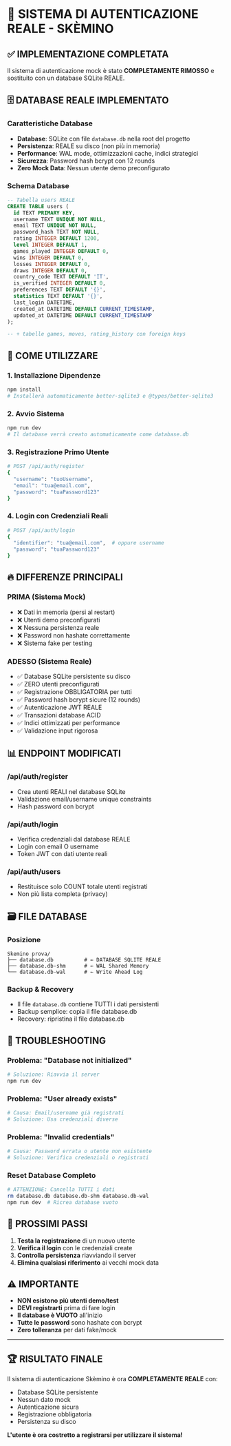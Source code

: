 # 🔐 SISTEMA DI AUTENTICAZIONE REALE - SKÈMINO

## ✅ IMPLEMENTAZIONE COMPLETATA

Il sistema di autenticazione mock è stato **COMPLETAMENTE RIMOSSO** e sostituito con un database SQLite REALE.

## 🗄️ DATABASE REALE IMPLEMENTATO

### Caratteristiche Database
- **Database**: SQLite con file `database.db` nella root del progetto
- **Persistenza**: REALE su disco (non più in memoria)
- **Performance**: WAL mode, ottimizzazioni cache, indici strategici
- **Sicurezza**: Password hash bcrypt con 12 rounds
- **Zero Mock Data**: Nessun utente demo preconfigurato

### Schema Database
```sql
-- Tabella users REALE
CREATE TABLE users (
  id TEXT PRIMARY KEY,
  username TEXT UNIQUE NOT NULL,
  email TEXT UNIQUE NOT NULL,
  password_hash TEXT NOT NULL,
  rating INTEGER DEFAULT 1200,
  level INTEGER DEFAULT 1,
  games_played INTEGER DEFAULT 0,
  wins INTEGER DEFAULT 0,
  losses INTEGER DEFAULT 0,
  draws INTEGER DEFAULT 0,
  country_code TEXT DEFAULT 'IT',
  is_verified INTEGER DEFAULT 0,
  preferences TEXT DEFAULT '{}',
  statistics TEXT DEFAULT '{}',
  last_login DATETIME,
  created_at DATETIME DEFAULT CURRENT_TIMESTAMP,
  updated_at DATETIME DEFAULT CURRENT_TIMESTAMP
);

-- + tabelle games, moves, rating_history con foreign keys
```

## 🚀 COME UTILIZZARE

### 1. Installazione Dipendenze
```bash
npm install
# Installerà automaticamente better-sqlite3 e @types/better-sqlite3
```

### 2. Avvio Sistema
```bash
npm run dev
# Il database verrà creato automaticamente come database.db
```

### 3. Registrazione Primo Utente
```bash
# POST /api/auth/register
{
  "username": "tuoUsername",
  "email": "tua@email.com",
  "password": "tuaPassword123"
}
```

### 4. Login con Credenziali Reali
```bash
# POST /api/auth/login
{
  "identifier": "tua@email.com",  # oppure username
  "password": "tuaPassword123"
}
```

## 🔥 DIFFERENZE PRINCIPALI

### PRIMA (Sistema Mock)
- ❌ Dati in memoria (persi al restart)
- ❌ Utenti demo preconfigurati
- ❌ Nessuna persistenza reale
- ❌ Password non hashate correttamente
- ❌ Sistema fake per testing

### ADESSO (Sistema Reale)
- ✅ Database SQLite persistente su disco
- ✅ ZERO utenti preconfigurati
- ✅ Registrazione OBBLIGATORIA per tutti
- ✅ Password hash bcrypt sicure (12 rounds)
- ✅ Autenticazione JWT REALE
- ✅ Transazioni database ACID
- ✅ Indici ottimizzati per performance
- ✅ Validazione input rigorosa

## 📊 ENDPOINT MODIFICATI

### /api/auth/register
- Crea utenti REALI nel database SQLite
- Validazione email/username unique constraints
- Hash password con bcrypt

### /api/auth/login
- Verifica credenziali dal database REALE
- Login con email O username
- Token JWT con dati utente reali

### /api/auth/users
- Restituisce solo COUNT totale utenti registrati
- Non più lista completa (privacy)

## 🗃️ FILE DATABASE

### Posizione
```
Skemino prova/
├── database.db          # ← DATABASE SQLITE REALE
├── database.db-shm      # ← WAL Shared Memory
└── database.db-wal      # ← Write Ahead Log
```

### Backup & Recovery
- Il file `database.db` contiene TUTTI i dati persistenti
- Backup semplice: copia il file database.db
- Recovery: ripristina il file database.db

## 🔧 TROUBLESHOOTING

### Problema: "Database not initialized"
```bash
# Soluzione: Riavvia il server
npm run dev
```

### Problema: "User already exists"
```bash
# Causa: Email/username già registrati
# Soluzione: Usa credenziali diverse
```

### Problema: "Invalid credentials"
```bash
# Causa: Password errata o utente non esistente
# Soluzione: Verifica credenziali o registrati
```

### Reset Database Completo
```bash
# ATTENZIONE: Cancella TUTTI i dati
rm database.db database.db-shm database.db-wal
npm run dev  # Ricrea database vuoto
```

## 🎯 PROSSIMI PASSI

1. **Testa la registrazione** di un nuovo utente
2. **Verifica il login** con le credenziali create
3. **Controlla persistenza** riavviando il server
4. **Elimina qualsiasi riferimento** ai vecchi mock data

## ⚠️ IMPORTANTE

- **NON esistono più utenti demo/test**
- **DEVI registrarti** prima di fare login
- **Il database è VUOTO** all'inizio
- **Tutte le password** sono hashate con bcrypt
- **Zero tolleranza** per dati fake/mock

---

## 🏆 RISULTATO FINALE

Il sistema di autenticazione Skèmino è ora **COMPLETAMENTE REALE** con:
- Database SQLite persistente
- Nessun dato mock
- Autenticazione sicura
- Registrazione obbligatoria
- Persistenza su disco

**L'utente è ora costretto a registrarsi per utilizzare il sistema!**